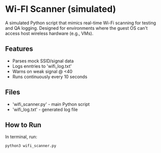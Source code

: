 # Wi-FI Scanner (simulated)
A simulated Python script that mimics real-time Wi-Fi scanning for testing and QA logging. Designed for environments where the guest OS can't access host wireless hardware (e.g., VMs).

## Features
 - Parses mock SSID/signal data
 - Logs enntries to 'wifi_log.txt'
 - Warns on weak signal @ <40
 - Runs continuously every 10 seconds

## Files
 - 'wifi_scanner.py' - main Python script
 - 'wifi_log.txt' - generated log file
 
## How to Run
In terminal, run:
~~~
python3 wifi_scanner.py
~~~
